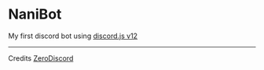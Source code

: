 # NaniBot

My first discord bot using [discord.js v12](https://github.com/discordjs)

---
Credits [ZeroDiscord](https://github.com/ZeroDiscord)
